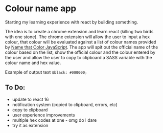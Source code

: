 # Colour name app

Starting my learning experience with react by building something. 

The idea is to create a chrome extension and learn react (killing two birds with one stone). The chrome extension will allow the user to input a hex colour, that colour will be evaluated against a list of colour names provided by [Name that Color JavaScript](http://chir.ag/projects/ntc/). 
The app will spit out the official name of the colour based on the list, show the official colour and the colour entered by the user and allow the user to copy to clipboard a SASS variable with the colour name and hex value. 

Example of output text
`$black: #000000;`

## To Do:
	
 - update to react 16
 - notification system (copied to clipboard, errors, etc)
 - copy to clipboard
 - user experience improvements
 - multiple hex codes at one - omg do I dare
 - try it as extension